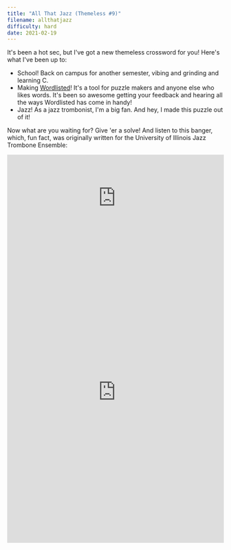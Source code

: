```yaml
---
title: "All That Jazz (Themeless #9)"
filename: allthatjazz
difficulty: hard
date: 2021-02-19
---
```


It's been a hot sec, but I've got a new themeless crossword for you! Here's what I've been up to:

- School! Back on campus for another semester, vibing and grinding and learning C.
- Making [Wordlisted](https://aaronson.org/wordlisted/)! It's a tool for puzzle makers and anyone else who likes words. It's been so awesome getting your feedback and hearing all the ways Wordlisted has come in handy!
- Jazz! As a jazz trombonist, I'm a big fan. And hey, I made this puzzle out of it!

Now what are you waiting for? Give 'er a solve! And listen to this banger, which, fun fact, was originally written for the University of Illinois Jazz Trombone Ensemble:<br/>

<iframe width="100%" height="200px" src="https://www.youtube.com/embed/GFqi6nxEY60" frameborder="0" allow="accelerometer; autoplay; clipboard-write; encrypted-media; gyroscope; picture-in-picture" allowfullscreen></iframe><br/>

<iframe height="700" width="100%" allowfullscreen="true" style="border:none;width: 100% !important;position: static;display: block !important;margin: 0 !important;"  name="80a395d458cc73db445abfa4d939b092b4a474d001c5431bf80bbf61485a14ea" src="https://amuselabs.com/pmm/crossword?id=2ca7267f&set=80a395d458cc73db445abfa4d939b092b4a474d001c5431bf80bbf61485a14ea&embed=1&maxCols=1"></iframe>